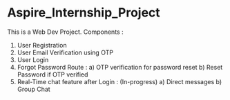 # Aspire_Internship_Project
This is a Web Dev Project.
Components : 
1) User Registration
2) User Email Verification using OTP
3) User Login
4) Forgot Password Route :
   a) OTP verification for password reset
   b) Reset Password if OTP verified
5) Real-Time chat feature after Login : (In-progress)
   a) Direct messages
   b) Group Chat 
   
